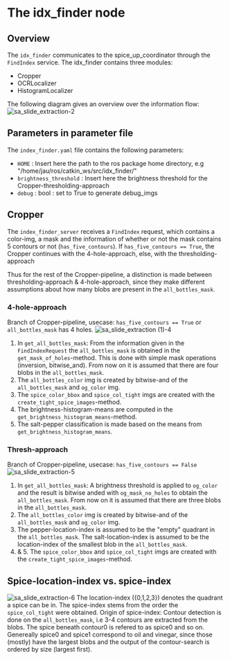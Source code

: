 # The idx_finder node
## Overview
The `idx_finder` communicates to the spice_up_coordinator through the `FindIndex` service.
The idx_finder contains three modules:
* Cropper
* OCRLocalizer
* HistogramLocalizer

The following diagram gives an overview over the information flow:
![sa_slide_extraction-2](https://github.com/user-attachments/assets/2a42cc32-e6af-4621-adc9-8cda157343b8)

## Parameters in parameter file
The `index_finder.yaml` file contains the following parameters:
* `HOME` : Insert here the path to the ros package home directory, e.g "/home/jau/ros/catkin_ws/src/idx_finder/"
* `brightness_threshold` : Insert here the brightness threshold for the Cropper-thresholding-approach
* `debug` : bool : set to True to generate debug_imgs 

## Cropper
The `index_finder_server` receives a `FindIndex` request, which contains a color-img, a mask and the information of whether or not the mask contains 5 contours or not (`has_five_contours`). If `has_five_contours == True`, the Cropper continues with the 4-hole-approach, else, with the thresholding-approach

Thus for the rest of the Cropper-pipeline, a distinction is made between thresholding-approach & 4-hole-approach, since they make different assumptions about how many blobs are present in the `all_bottles_mask`.

### 4-hole-approach
Branch of Cropper-pipeline, usecase: `has_five_contours == True` or `all_bottles_mask` has 4 holes.
![sa_slide_extraction (1)-4](https://github.com/user-attachments/assets/4ca0650f-4486-4bf5-982d-f2b570d9fb6e)
1. In `get_all_bottles_mask`: From the information given in the `FindIndexRequest` the `all_bottles_mask` is obtained in the `get_mask_of_holes`-method. This is done with simple mask operations (inversion, bitwise_and). From now on it is assumed that there are four blobs in the `all_bottles_mask`.
2. The `all_bottles_color` img is created by bitwise-and of the `all_bottles_mask` and `og_color` img.
3. The `spice_color_bbox` and `spice_col_tight` imgs are created with the `create_tight_spice_images`-method.
4. The brightness-histogram-means are computed in the `get_brightness_histogram_means`-method.
5. The salt-pepper classification is made based on the means from `get_brightness_histogram_means`.

### Thresh-approach
Branch of Cropper-pipeline, usecase: `has_five_contours == False`
![sa_slide_extraction-5](https://github.com/user-attachments/assets/44413717-0e95-4656-a05b-c084d974ae0f)
1. In `get_all_bottles_mask`: A brightness threshold is applied to `og_color` and the result is bitwise anded with `og_mask_no_holes` to obtain the `all_bottles_mask`.  From now on it is assumed that there are three blobs in the `all_bottles_mask`.
2. The `all_bottles_color` img is created by bitwise-and of the `all_bottles_mask` and `og_color` img.
3. The pepper-location-index is assumed to be the "empty" quadrant in the `all_bottles_mask`. The salt-location-index is assumed to be the location-index of the smallest blob in the `all_bottles_mask`.
4. & 5. The `spice_color_bbox` and `spice_col_tight` imgs are created with the `create_tight_spice_images`-method.

## Spice-location-index vs. spice-index
![sa_slide_extraction-6](https://github.com/user-attachments/assets/35ce1c53-4a76-4a2d-bddd-a9cafe3baf07)
The location-index ({0,1,2,3}) denotes the quadrant a spice can be in. The spice-index stems from the order the `spice_col_tight` were obtained. 
Origin of spice-index: Contour detection is done on the `all_bottles_mask`, i.e 3-4 contours are extracted from the blobs.
The spice beneath contour0 is refered to as spice0 and so on. Genereally spice0 and spice1 correspond to oil and vinegar, since those (mostly) have the largest blobs and the output of the contour-search is ordered by size (largest first).



